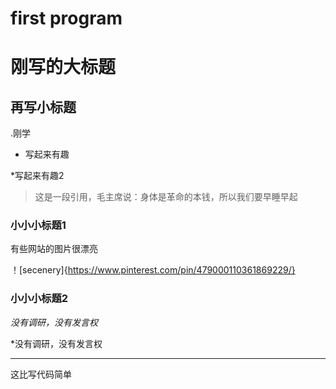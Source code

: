 # first program
# 刚写的大标题

## 再写小标题

.刚学

* 写起来有趣

*写起来有趣2

>这是一段引用，毛主席说：身体是革命的本钱，所以我们要早睡早起

### 小小小标题1

有些网站的图片很漂亮

！[secenery]{https://www.pinterest.com/pin/479000110361869229/}

### 小小小标题2

*没有调研，没有发言权*

*没有调研，没有发言权

***

这比写代码简单
